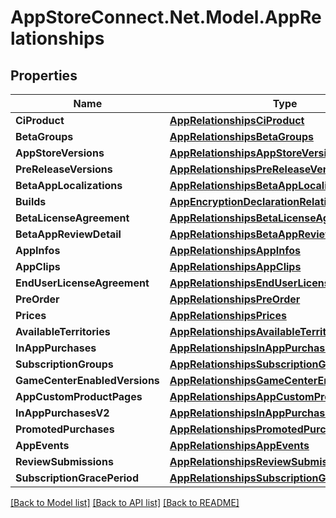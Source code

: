 # AppStoreConnect.Net.Model.AppRelationships

## Properties

Name | Type | Description | Notes
------------ | ------------- | ------------- | -------------
**CiProduct** | [**AppRelationshipsCiProduct**](AppRelationshipsCiProduct.md) |  | [optional] 
**BetaGroups** | [**AppRelationshipsBetaGroups**](AppRelationshipsBetaGroups.md) |  | [optional] 
**AppStoreVersions** | [**AppRelationshipsAppStoreVersions**](AppRelationshipsAppStoreVersions.md) |  | [optional] 
**PreReleaseVersions** | [**AppRelationshipsPreReleaseVersions**](AppRelationshipsPreReleaseVersions.md) |  | [optional] 
**BetaAppLocalizations** | [**AppRelationshipsBetaAppLocalizations**](AppRelationshipsBetaAppLocalizations.md) |  | [optional] 
**Builds** | [**AppEncryptionDeclarationRelationshipsBuilds**](AppEncryptionDeclarationRelationshipsBuilds.md) |  | [optional] 
**BetaLicenseAgreement** | [**AppRelationshipsBetaLicenseAgreement**](AppRelationshipsBetaLicenseAgreement.md) |  | [optional] 
**BetaAppReviewDetail** | [**AppRelationshipsBetaAppReviewDetail**](AppRelationshipsBetaAppReviewDetail.md) |  | [optional] 
**AppInfos** | [**AppRelationshipsAppInfos**](AppRelationshipsAppInfos.md) |  | [optional] 
**AppClips** | [**AppRelationshipsAppClips**](AppRelationshipsAppClips.md) |  | [optional] 
**EndUserLicenseAgreement** | [**AppRelationshipsEndUserLicenseAgreement**](AppRelationshipsEndUserLicenseAgreement.md) |  | [optional] 
**PreOrder** | [**AppRelationshipsPreOrder**](AppRelationshipsPreOrder.md) |  | [optional] 
**Prices** | [**AppRelationshipsPrices**](AppRelationshipsPrices.md) |  | [optional] 
**AvailableTerritories** | [**AppRelationshipsAvailableTerritories**](AppRelationshipsAvailableTerritories.md) |  | [optional] 
**InAppPurchases** | [**AppRelationshipsInAppPurchases**](AppRelationshipsInAppPurchases.md) |  | [optional] 
**SubscriptionGroups** | [**AppRelationshipsSubscriptionGroups**](AppRelationshipsSubscriptionGroups.md) |  | [optional] 
**GameCenterEnabledVersions** | [**AppRelationshipsGameCenterEnabledVersions**](AppRelationshipsGameCenterEnabledVersions.md) |  | [optional] 
**AppCustomProductPages** | [**AppRelationshipsAppCustomProductPages**](AppRelationshipsAppCustomProductPages.md) |  | [optional] 
**InAppPurchasesV2** | [**AppRelationshipsInAppPurchasesV2**](AppRelationshipsInAppPurchasesV2.md) |  | [optional] 
**PromotedPurchases** | [**AppRelationshipsPromotedPurchases**](AppRelationshipsPromotedPurchases.md) |  | [optional] 
**AppEvents** | [**AppRelationshipsAppEvents**](AppRelationshipsAppEvents.md) |  | [optional] 
**ReviewSubmissions** | [**AppRelationshipsReviewSubmissions**](AppRelationshipsReviewSubmissions.md) |  | [optional] 
**SubscriptionGracePeriod** | [**AppRelationshipsSubscriptionGracePeriod**](AppRelationshipsSubscriptionGracePeriod.md) |  | [optional] 

[[Back to Model list]](../README.md#documentation-for-models) [[Back to API list]](../README.md#documentation-for-api-endpoints) [[Back to README]](../README.md)

